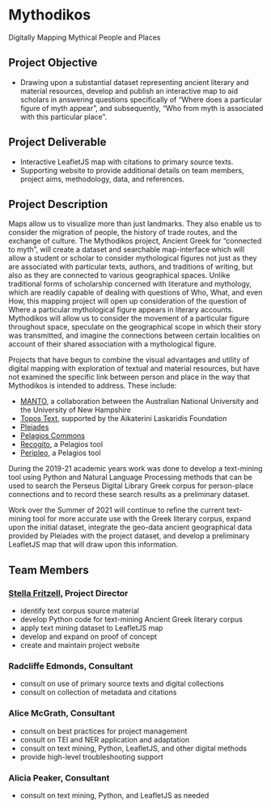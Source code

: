 # Mythodikos
Digitally Mapping Mythical People and Places

## Project Objective
- Drawing upon a substantial dataset representing ancient literary and material resources, develop and publish an interactive map to aid scholars in answering questions specifically of “Where does a particular figure of myth appear”, and subsequently, “Who from myth is associated with this particular place”.

## Project Deliverable
- Interactive LeafletJS map with citations to primary source texts.
- Supporting website to provide additional details on team members, project aims, methodology, data, and references.

## Project Description
Maps allow us to visualize more than just landmarks.  They also enable us to consider the migration of people, the history of trade routes, and the exchange of culture.  The Mythodikos project, Ancient Greek for “connected to myth”, will create a dataset and searchable map-interface which will allow a student or scholar to consider mythological figures not just as they are associated with particular texts, authors, and traditions of writing, but also as they are connected to various geographical spaces.  Unlike traditional forms of scholarship concerned with literature and mythology, which are readily capable of dealing with questions of Who, What, and even How, this mapping project will open up consideration of the question of Where a particular mythological figure appears in literary accounts.  Mythodikos will allow us to consider the movement of a particular figure throughout space, speculate on the geographical scope in which their story was transmitted, and imagine the connections between certain localities on account of their shared association with a mythological figure.

Projects that have begun to combine the visual advantages and utility of digital mapping with exploration of textual and material resources, but have not examined the specific link between person and place in the way that Mythodikos is intended to address.  These include: 
- [MANTO](https://www.manto-myth.org/), a collaboration between the Australian National University and the University of New Hampshire
- [Topos Text](https://topostext.org/index.php), supported by the Aikaterini Laskaridis Foundation
- [Pleiades](https://pleiades.stoa.org/)
- [Pelagios Commons](http://commons.pelagios.org/)
- [Recogito](https://recogito.pelagios.org/), a Pelagios tool
- [Peripleo](https://peripleo.pelagios.org/), a Pelagios tool

During the 2019-21 academic years work was done to develop a text-mining tool using Python and Natural Language Processing methods that can be used to search the Perseus Digital Library Greek corpus for person-place connections and to record these search results as a preliminary dataset. 

Work over the Summer of 2021 will continue to refine the current text-mining tool for more accurate use with the Greek literary corpus, expand upon the initial dataset, integrate the geo-data ancient geographical data provided by Pleiades with the project dataset, and develop a preliminary LeafletJS map that will draw upon this information. 

## Team Members
### [Stella Fritzell](mailto:sfritzell@brynmawr.edu), Project Director
- identify text corpus source material
- develop Python code for text-mining Ancient Greek literary corpus
- apply text mining dataset to LeafletJS map
- develop and expand on proof of concept
- create and maintain project website

### Radcliffe Edmonds, Consultant
- consult on use of primary source texts and digital collections
- consult on collection of metadata and citations

### Alice McGrath, Consultant
- consult on best practices for project management
- consult on TEI and NER application and adaptation
- consult on text mining, Python, LeafletJS, and other digital methods
- provide high-level troubleshooting support

### Alicia Peaker, Consultant
- consult on text mining, Python, and LeafletJS as needed
